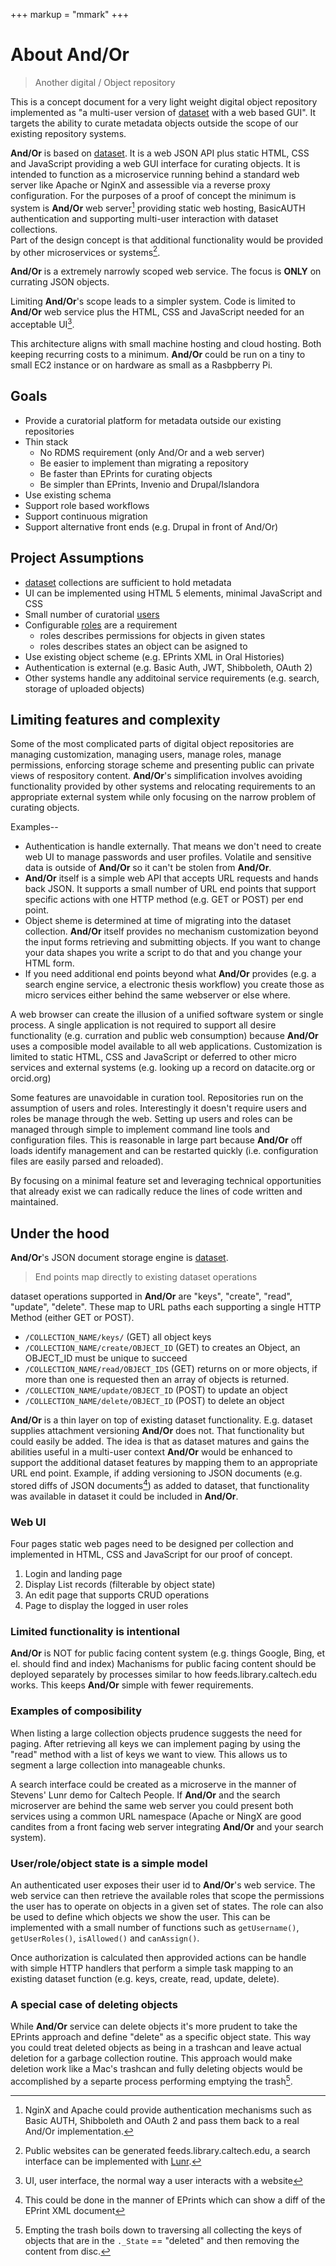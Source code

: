 +++
markup = "mmark"
+++


# About And/Or

> <span class="red">An</span>other <span class="red">d</span>igital / <span class="red">O</span>bject <span class="red">r</span>epository

This is a concept document for a very light weight digital object
repository implemented as "a multi-user version of 
[dataset](https://caltechlibrary.github.io/dataset) with a web 
based GUI". It targets the ability to curate metadata objects 
outside the scope of our existing repository systems.  

**And/Or** is based on [dataset](https://caltechlibrary.github.io/dataset).
It is a web JSON API plus static HTML, CSS and JavaScript 
providing a web GUI interface for curating objects.  It 
is intended to function as a microservice running behind
a standard web server like Apache or NginX and
assessible via a reverse proxy configuration.
For the purposes of a proof of concept the minimum is 
system is **And/Or** web server[^1] providing static
web hosting, BasicAUTH authentication and supporting 
multi-user interaction with dataset collections.  
Part of the design concept is that additional functionality 
would be provided by other microservices or systems[^2].

**And/Or** is a extremely narrowly scoped web service. The focus 
is __ONLY__ on currating JSON objects. 

Limiting **And/Or**'s scope leads to a simpler system. Code 
is limited to **And/Or** web service plus the HTML, 
CSS and JavaScript needed for an acceptable UI[^3].

This architecture aligns with small machine hosting
and cloud hosting. Both keeping recurring costs to a minimum. 
**And/Or** could be run on a tiny to small EC2 instance or
on hardware as small as a Rasbpberry Pi.


## Goals

+ Provide a curatorial platform for metadata outside our existing repositories
+ Thin stack 
    + No RDMS requirement (only And/Or and a web server)
    + Be easier to implement than migrating a repository
    + Be faster than EPrints for curating objects
    + Be simpler than EPrints, Invenio and Drupal/Islandora
+ Use existing schema 
+ Support role based workflows
+ Support continuous migration
+ Support alternative front ends (e.g. Drupal in front of And/Or)


## Project Assumptions

+ [dataset](https://github.com/caltechlibrary/dataset) collections are sufficient to hold metadata
+ UI can be implemented using HTML 5 elements, minimal JavaScript and CSS
+ Small number of curatorial [users](docs/User-Scheme.html)
+ Configurable [roles](docs/Roles-Scheme.html) are a requirement
    + roles describes permissions for objects in given states
    + roles describes states an object can be asigned to
+ Use existing object scheme (e.g. EPrints XML in Oral Histories)
+ Authentication is external (e.g. Basic Auth, JWT, Shibboleth, OAuth 2)
+ Other systems handle any additoinal service requirements (e.g. search, storage of uploaded objects)


## Limiting features and complexity

Some of the most complicated parts of digital object repositories
are managing customization, managing users, manage roles,
manage permissions, enforcing storage scheme and presenting
public can private views of respository content.  **And/Or**'s 
simplification involves avoiding functionality provided
by other systems and relocating requirements to an appropriate 
external system while only focusing on the narrow problem
of curating objects. 

Examples--

+ Authentication is handle externally. That means we don't need to create web UI to manage passwords and user profiles. Volatile and sensitive data is outside of **And/Or** so it can't be stolen from **And/Or**.
+ **And/Or** itself is a simple web API that accepts URL requests 
and hands back JSON. It supports a small number of URL end points that support specific actions with one HTTP method (e.g. GET or POST) per end point.
+ Object sheme is determined at time of migrating into the dataset collection. **And/Or** itself provides no mechanism customization beyond the input forms retrieving and submitting objects.  If you want to change your data shapes you write a script to do that and you change your HTML form.
+ If you need additional end points beyond what **And/Or** provides (e.g. a search engine service, a electronic thesis workflow) you create those as micro services either behind the same webserver or else where.

A web browser can create the illusion of a unified software system
or single process. A single application is not required to support all
desire functionality (e.g. curration and public web consumption) because
**And/Or** uses a composible model available to all web applications.
Customization is limited to static HTML, CSS and JavaScript or deferred 
to other micro services and external systems (e.g. looking up a record 
on datacite.org or orcid.org)

Some features are unavoidable in curation tool. Repositories run
on the assumption of users and roles. Interestingly it 
doesn't require users and roles be manage through the web. 
Setting up users and roles can be managed through simple to implement
command line tools and configuration files.  This is reasonable in 
large part because **And/Or** off loads identify management 
and can be restarted quickly (i.e. configuration files are easily
parsed and reloaded).

By focusing on a minimal feature set and leveraging technical
opportunities that already exist we can radically
reduce the lines of code written and maintained. 

## Under the hood

**And/Or**'s JSON document storage engine is [dataset](https://github.com/caltechlibrary/dataset).

> End points map directly to existing dataset operations

dataset operations supported in **And/Or** are "keys", "create", 
"read", "update", "delete".  These map to URL paths each supporting 
a single HTTP Method (either GET or POST).

+ `/COLLECTION_NAME/keys/` (GET) all object keys
+ `/COLLECTION_NAME/create/OBJECT_ID` (GET) to creates an Object, an OBJECT_ID must be unique to succeed
+ `/COLLECTION_NAME/read/OBJECT_IDS` (GET) returns on or more objects, if more than one is requested then an array of objects is returned.
+ `/COLLECTION_NAME/update/OBJECT_ID` (POST) to update an object
+ `/COLLECTION_NAME/delete/OBJECT_ID` (POST) to delete an object

**And/Or** is a thin layer on top of existing dataset functionality.
E.g. dataset supplies attachment versioning **And/Or** does not.
That functionality but could easily be added. The idea is that as 
dataset matures and gains the abilities useful in a multi-user
context **And/Or** would be enhanced to support the additional
dataset features by mapping them to an appropriate URL end point.
Example, if adding versioning to JSON documents (e.g. 
stored diffs of JSON documents[^4]) as added to dataset, 
that functionality was available in dataset it could be included 
in **And/Or**.

### Web UI

Four pages static web pages need to be designed per collection and 
implemented in HTML, CSS and JavaScript for our proof of concept.

1. Login and landing page 
2. Display List records (filterable by object state)
3. An edit page that supports CRUD operations
4. Page to display the logged in user roles

### Limited functionality is intentional

**And/Or** is NOT for public facing content system
(e.g. things Google, Bing, et el.  should find and index) 
Machanisms for public facing content should be deployed 
separately by processes similar to how feeds.library.caltech.edu 
works. This keeps **And/Or** simple with fewer requirements.

### Examples of composibility

When listing a large collection objects prudence 
suggests the need for paging. After retrieving all keys we can
implement paging by using the "read" method with a list of keys
we want to view.  This allows us to segment a large collection 
into manageable chunks.

A search interface could be created as a microserve in the manner 
of Stevens' Lunr demo for Caltech People. If **And/Or** and the
search microserver are behind the same web server you could present
both services using a common URL namespace (Apache or NingX are
good candites from a front facing web server integrating **And/Or**
and your search system).


### User/role/object state is a simple model

An authenticated user exposes their user id to 
**And/Or**'s web service. The web service can then
retrieve the available roles that scope the permissions
the user has to operate on objects in a given set of states.
The role can also be used to define which objects we show
the user.  This can be implemented with a small number
of functions such as `getUsername()`, `getUserRoles()`, 
`isAllowed()` and `canAssign()`.

Once authorization is calculated then approvided actions
can be handle with simple HTTP handlers that perform a simple
task mapping to an existing dataset function (e.g. keys, 
create, read, update, delete).

### A special case of deleting objects 

While **And/Or** service can delete objects it's more
prudent to take the EPrints approach and define "delete"
as a specific object state. This way you could treat
deleted objects as being in a trashcan and leave actual
deletion for a garbage collection routine.  This  approach would 
make deletion work like a Mac's trashcan and fully deleting 
objects would be accomplished by a separte process performing 
emptying the trash[^5].


[^1]: NginX and Apache could provide authentication mechanisms such as Basic AUTH, Shibboleth and OAuth 2 and pass them back to a real And/Or implementation.

[^2]: Public websites can be generated feeds.library.caltech.edu, a search interface can be implemented with [Lunr](https://lunrjs.com).

[^3]: UI, user interface, the normal way a user interacts with a website

[^4]: This could be done in the manner of EPrints which can show a diff of the EPrint XML document

[^5]: Empting the trash boils down to traversing all collecting the keys of objects that are in the `._State` == "deleted" and then removing the content from disc.
